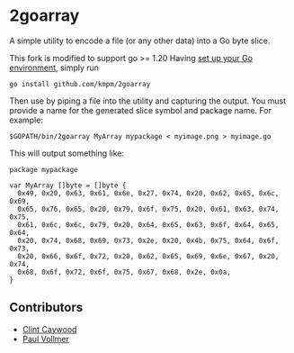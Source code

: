 2goarray
========
A simple utility to encode a file (or any other data) into a Go byte slice.

This fork is modified to support go >= 1.20
Having [set up your Go environment](http://golang.org/doc/install), simply run

    go install github.com/kmpm/2goarray

Then use by piping a file into the utility and capturing the output. You must provide a name for the generated slice symbol and package name. For example:

    $GOPATH/bin/2goarray MyArray mypackage < myimage.png > myimage.go

This will output something like:

    package mypackage

    var MyArray []byte = []byte {
      0x49, 0x20, 0x63, 0x61, 0x6e, 0x27, 0x74, 0x20, 0x62, 0x65, 0x6c, 0x69,
      0x65, 0x76, 0x65, 0x20, 0x79, 0x6f, 0x75, 0x20, 0x61, 0x63, 0x74, 0x75,
      0x61, 0x6c, 0x6c, 0x79, 0x20, 0x64, 0x65, 0x63, 0x6f, 0x64, 0x65, 0x64,
      0x20, 0x74, 0x68, 0x69, 0x73, 0x2e, 0x20, 0x4b, 0x75, 0x64, 0x6f, 0x73,
      0x20, 0x66, 0x6f, 0x72, 0x20, 0x62, 0x65, 0x69, 0x6e, 0x67, 0x20, 0x74,
      0x68, 0x6f, 0x72, 0x6f, 0x75, 0x67, 0x68, 0x2e, 0x0a,
    }

## Contributors
- [Clint Caywood](https://github.com/cratonica)
- [Paul Vollmer](https://github.com/paulvollmer)
